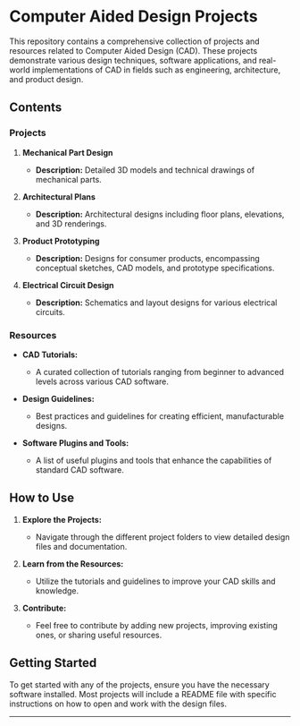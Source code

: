 # Computer Aided Design Projects

This repository contains a comprehensive collection of projects and resources related to Computer Aided Design (CAD). These projects demonstrate various design techniques, software applications, and real-world implementations of CAD in fields such as engineering, architecture, and product design.

## Contents

### Projects

1. **Mechanical Part Design**
   - **Description:** Detailed 3D models and technical drawings of mechanical parts.

2. **Architectural Plans**
   - **Description:** Architectural designs including floor plans, elevations, and 3D renderings.

3. **Product Prototyping**
   - **Description:** Designs for consumer products, encompassing conceptual sketches, CAD models, and prototype specifications.

4. **Electrical Circuit Design**
   - **Description:** Schematics and layout designs for various electrical circuits.

### Resources

- **CAD Tutorials:**
  - A curated collection of tutorials ranging from beginner to advanced levels across various CAD software.

- **Design Guidelines:**
  - Best practices and guidelines for creating efficient, manufacturable designs.

- **Software Plugins and Tools:**
  - A list of useful plugins and tools that enhance the capabilities of standard CAD software.

## How to Use

1. **Explore the Projects:**
   - Navigate through the different project folders to view detailed design files and documentation.

2. **Learn from the Resources:**
   - Utilize the tutorials and guidelines to improve your CAD skills and knowledge.

3. **Contribute:**
   - Feel free to contribute by adding new projects, improving existing ones, or sharing useful resources.

## Getting Started

To get started with any of the projects, ensure you have the necessary software installed. Most projects will include a README file with specific instructions on how to open and work with the design files.

---

